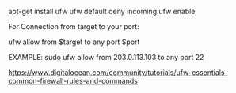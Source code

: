 apt-get install ufw
ufw default deny incoming
ufw enable

For Connection from target to your port:

ufw allow from $target to any port $port

EXAMPLE: sudo ufw allow from 203.0.113.103 to any port 22


https://www.digitalocean.com/community/tutorials/ufw-essentials-common-firewall-rules-and-commands